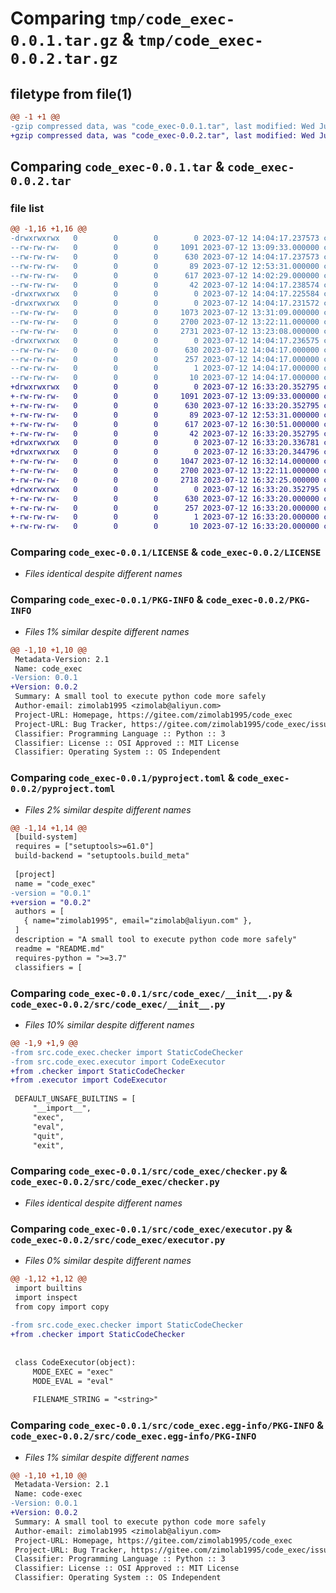 # Comparing `tmp/code_exec-0.0.1.tar.gz` & `tmp/code_exec-0.0.2.tar.gz`

## filetype from file(1)

```diff
@@ -1 +1 @@
-gzip compressed data, was "code_exec-0.0.1.tar", last modified: Wed Jul 12 14:04:17 2023, max compression
+gzip compressed data, was "code_exec-0.0.2.tar", last modified: Wed Jul 12 16:33:20 2023, max compression
```

## Comparing `code_exec-0.0.1.tar` & `code_exec-0.0.2.tar`

### file list

```diff
@@ -1,16 +1,16 @@
-drwxrwxrwx   0        0        0        0 2023-07-12 14:04:17.237573 code_exec-0.0.1/
--rw-rw-rw-   0        0        0     1091 2023-07-12 13:09:33.000000 code_exec-0.0.1/LICENSE
--rw-rw-rw-   0        0        0      630 2023-07-12 14:04:17.237573 code_exec-0.0.1/PKG-INFO
--rw-rw-rw-   0        0        0       89 2023-07-12 12:53:31.000000 code_exec-0.0.1/README.md
--rw-rw-rw-   0        0        0      617 2023-07-12 14:02:29.000000 code_exec-0.0.1/pyproject.toml
--rw-rw-rw-   0        0        0       42 2023-07-12 14:04:17.238574 code_exec-0.0.1/setup.cfg
-drwxrwxrwx   0        0        0        0 2023-07-12 14:04:17.225584 code_exec-0.0.1/src/
-drwxrwxrwx   0        0        0        0 2023-07-12 14:04:17.231572 code_exec-0.0.1/src/code_exec/
--rw-rw-rw-   0        0        0     1073 2023-07-12 13:31:09.000000 code_exec-0.0.1/src/code_exec/__init__.py
--rw-rw-rw-   0        0        0     2700 2023-07-12 13:22:11.000000 code_exec-0.0.1/src/code_exec/checker.py
--rw-rw-rw-   0        0        0     2731 2023-07-12 13:23:08.000000 code_exec-0.0.1/src/code_exec/executor.py
-drwxrwxrwx   0        0        0        0 2023-07-12 14:04:17.236575 code_exec-0.0.1/src/code_exec.egg-info/
--rw-rw-rw-   0        0        0      630 2023-07-12 14:04:17.000000 code_exec-0.0.1/src/code_exec.egg-info/PKG-INFO
--rw-rw-rw-   0        0        0      257 2023-07-12 14:04:17.000000 code_exec-0.0.1/src/code_exec.egg-info/SOURCES.txt
--rw-rw-rw-   0        0        0        1 2023-07-12 14:04:17.000000 code_exec-0.0.1/src/code_exec.egg-info/dependency_links.txt
--rw-rw-rw-   0        0        0       10 2023-07-12 14:04:17.000000 code_exec-0.0.1/src/code_exec.egg-info/top_level.txt
+drwxrwxrwx   0        0        0        0 2023-07-12 16:33:20.352795 code_exec-0.0.2/
+-rw-rw-rw-   0        0        0     1091 2023-07-12 13:09:33.000000 code_exec-0.0.2/LICENSE
+-rw-rw-rw-   0        0        0      630 2023-07-12 16:33:20.352795 code_exec-0.0.2/PKG-INFO
+-rw-rw-rw-   0        0        0       89 2023-07-12 12:53:31.000000 code_exec-0.0.2/README.md
+-rw-rw-rw-   0        0        0      617 2023-07-12 16:30:51.000000 code_exec-0.0.2/pyproject.toml
+-rw-rw-rw-   0        0        0       42 2023-07-12 16:33:20.352795 code_exec-0.0.2/setup.cfg
+drwxrwxrwx   0        0        0        0 2023-07-12 16:33:20.336781 code_exec-0.0.2/src/
+drwxrwxrwx   0        0        0        0 2023-07-12 16:33:20.344796 code_exec-0.0.2/src/code_exec/
+-rw-rw-rw-   0        0        0     1047 2023-07-12 16:32:14.000000 code_exec-0.0.2/src/code_exec/__init__.py
+-rw-rw-rw-   0        0        0     2700 2023-07-12 13:22:11.000000 code_exec-0.0.2/src/code_exec/checker.py
+-rw-rw-rw-   0        0        0     2718 2023-07-12 16:32:25.000000 code_exec-0.0.2/src/code_exec/executor.py
+drwxrwxrwx   0        0        0        0 2023-07-12 16:33:20.352795 code_exec-0.0.2/src/code_exec.egg-info/
+-rw-rw-rw-   0        0        0      630 2023-07-12 16:33:20.000000 code_exec-0.0.2/src/code_exec.egg-info/PKG-INFO
+-rw-rw-rw-   0        0        0      257 2023-07-12 16:33:20.000000 code_exec-0.0.2/src/code_exec.egg-info/SOURCES.txt
+-rw-rw-rw-   0        0        0        1 2023-07-12 16:33:20.000000 code_exec-0.0.2/src/code_exec.egg-info/dependency_links.txt
+-rw-rw-rw-   0        0        0       10 2023-07-12 16:33:20.000000 code_exec-0.0.2/src/code_exec.egg-info/top_level.txt
```

### Comparing `code_exec-0.0.1/LICENSE` & `code_exec-0.0.2/LICENSE`

 * *Files identical despite different names*

### Comparing `code_exec-0.0.1/PKG-INFO` & `code_exec-0.0.2/PKG-INFO`

 * *Files 1% similar despite different names*

```diff
@@ -1,10 +1,10 @@
 Metadata-Version: 2.1
 Name: code_exec
-Version: 0.0.1
+Version: 0.0.2
 Summary: A small tool to execute python code more safely
 Author-email: zimolab1995 <zimolab@aliyun.com>
 Project-URL: Homepage, https://gitee.com/zimolab1995/code_exec
 Project-URL: Bug Tracker, https://gitee.com/zimolab1995/code_exec/issues
 Classifier: Programming Language :: Python :: 3
 Classifier: License :: OSI Approved :: MIT License
 Classifier: Operating System :: OS Independent
```

### Comparing `code_exec-0.0.1/pyproject.toml` & `code_exec-0.0.2/pyproject.toml`

 * *Files 2% similar despite different names*

```diff
@@ -1,14 +1,14 @@
 [build-system]
 requires = ["setuptools>=61.0"]
 build-backend = "setuptools.build_meta"
 
 [project]
 name = "code_exec"
-version = "0.0.1"
+version = "0.0.2"
 authors = [
   { name="zimolab1995", email="zimolab@aliyun.com" },
 ]
 description = "A small tool to execute python code more safely"
 readme = "README.md"
 requires-python = ">=3.7"
 classifiers = [
```

### Comparing `code_exec-0.0.1/src/code_exec/__init__.py` & `code_exec-0.0.2/src/code_exec/__init__.py`

 * *Files 10% similar despite different names*

```diff
@@ -1,9 +1,9 @@
-from src.code_exec.checker import StaticCodeChecker
-from src.code_exec.executor import CodeExecutor
+from .checker import StaticCodeChecker
+from .executor import CodeExecutor
 
 DEFAULT_UNSAFE_BUILTINS = [
     "__import__",
     "exec",
     "eval",
     "quit",
     "exit",
```

### Comparing `code_exec-0.0.1/src/code_exec/checker.py` & `code_exec-0.0.2/src/code_exec/checker.py`

 * *Files identical despite different names*

### Comparing `code_exec-0.0.1/src/code_exec/executor.py` & `code_exec-0.0.2/src/code_exec/executor.py`

 * *Files 0% similar despite different names*

```diff
@@ -1,12 +1,12 @@
 import builtins
 import inspect
 from copy import copy
 
-from src.code_exec.checker import StaticCodeChecker
+from .checker import StaticCodeChecker
 
 
 class CodeExecutor(object):
     MODE_EXEC = "exec"
     MODE_EVAL = "eval"
 
     FILENAME_STRING = "<string>"
```

### Comparing `code_exec-0.0.1/src/code_exec.egg-info/PKG-INFO` & `code_exec-0.0.2/src/code_exec.egg-info/PKG-INFO`

 * *Files 1% similar despite different names*

```diff
@@ -1,10 +1,10 @@
 Metadata-Version: 2.1
 Name: code-exec
-Version: 0.0.1
+Version: 0.0.2
 Summary: A small tool to execute python code more safely
 Author-email: zimolab1995 <zimolab@aliyun.com>
 Project-URL: Homepage, https://gitee.com/zimolab1995/code_exec
 Project-URL: Bug Tracker, https://gitee.com/zimolab1995/code_exec/issues
 Classifier: Programming Language :: Python :: 3
 Classifier: License :: OSI Approved :: MIT License
 Classifier: Operating System :: OS Independent
```

